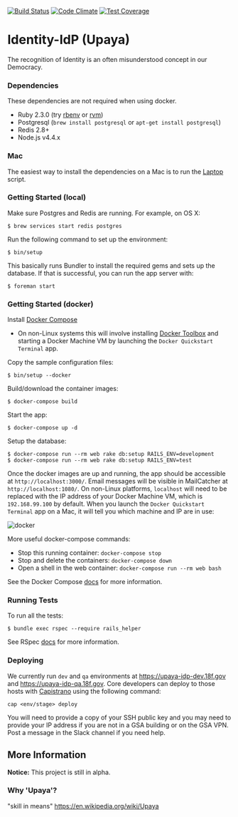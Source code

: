 [![Build Status](https://travis-ci.org/18F/identity-idp.svg?branch=master)](https://travis-ci.org/18F/identity-idp)
[![Code Climate](https://codeclimate.com/github/18F/identity-idp/badges/gpa.svg)](https://codeclimate.com/github/18F/identity-idp)
[![Test Coverage](https://codeclimate.com/github/18F/identity-idp/badges/coverage.svg)](https://codeclimate.com/github/18F/identity-idp/coverage)

Identity-IdP (Upaya)
====================

The recognition of Identity is an often misunderstood concept in our Democracy.

### Dependencies

These dependencies are not required when using docker.

- Ruby 2.3.0 (try [rbenv](https://github.com/rbenv/rbenv) or
  [rvm](https://rvm.io/))
- Postgresql (`brew install postgresql` or `apt-get install postgresql`)
- Redis 2.8+
- Node.js v4.4.x

### Mac

The easiest way to install the dependencies on a Mac is to run the
[Laptop](https://github.com/18F/laptop) script.

### Getting Started (local)

Make sure Postgres and Redis are running.  For example, on OS X:

    $ brew services start redis postgres

Run the following command to set up the environment:

    $ bin/setup

This basically runs Bundler to install the required gems and sets up the
database. If that is successful, you can run the app server with:

    $ foreman start

### Getting Started (docker)

Install [Docker Compose](https://docs.docker.com/compose/install/)
  * On non-Linux systems this will involve installing [Docker
    Toolbox](https://www.docker.com/products/docker-toolbox) and
    starting a Docker Machine VM by launching the `Docker Quickstart Terminal`
    app.

Copy the sample configuration files:

    $ bin/setup --docker

Build/download the container images:

    $ docker-compose build

Start the app:

    $ docker-compose up -d

Setup the database:

    $ docker-compose run --rm web rake db:setup RAILS_ENV=development
    $ docker-compose run --rm web rake db:setup RAILS_ENV=test

Once the docker images are up and running, the app should be accessible
at `http://localhost:3000/`. Email messages will be visible in MailCatcher
at `http://localhost:1080/`. On non-Linux platforms, `localhost` will need
to be replaced with the IP address of your Docker Machine VM, which is
`192.168.99.100` by default. When you launch the `Docker Quickstart Terminal`
app on a Mac, it will tell you which machine and IP are in use:

![docker](http://cl.ly/1Q0Q1H1i3J3c/download/Screen%20Shot%202016-04-27%20at%202.03.32%20PM.png)

More useful docker-compose commands:

* Stop this running container: `docker-compose stop`
* Stop and delete the containers: `docker-compose down`
* Open a shell in the web container: `docker-compose run --rm web bash`

See the Docker Compose [docs](https://docs.docker.com/compose/install/) for
more information.

### Running Tests

To run all the tests:

    $ bundle exec rspec --require rails_helper

See RSpec [docs](https://relishapp.com/rspec/rspec-core/docs/command-line) for
more information.

### Deploying

We currently run `dev` and `qa` environments at https://upaya-idp-dev.18f.gov and https://upaya-idp-qa.18f.gov. Core developers can deploy to those hosts with [Capistrano](http://capistranorb.com) using the following command:

```
cap <env/stage> deploy
```

You will need to provide a copy of your SSH public key and you may need to provide your IP address if you are not in a GSA building or on the GSA VPN. Post a message in the Slack channel if you need help.

## More Information

**Notice:** This project is still in alpha.

### Why 'Upaya'?

"skill in means" https://en.wikipedia.org/wiki/Upaya
